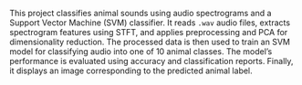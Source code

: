 This project classifies animal sounds using audio spectrograms and a Support Vector Machine (SVM) classifier. It reads `.wav` audio files, extracts spectrogram features using STFT, and applies preprocessing and PCA for dimensionality reduction. The processed data is then used to train an SVM model for classifying audio into one of 10 animal classes. The model’s performance is evaluated using accuracy and classification reports. Finally, it displays an image corresponding to the predicted animal label.

